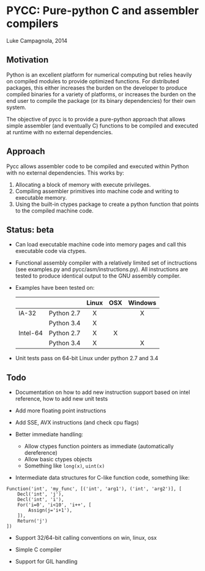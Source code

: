 PYCC: Pure-python C and assembler compilers
===========================================

Luke Campagnola, 2014


Motivation
----------

Python is an excellent platform for numerical computing but relies
heavily on compiled modules to provide optimized functions. For 
distributed packages, this either increases the burden on the developer
to produce compiled binaries for a variety of platforms, or increases
the burden on the end user to compile the package (or its binary 
dependencies) for their own system.

The objective of pycc is to provide a pure-python approach that
allows simple assembler (and eventually C) functions to be compiled
and executed at runtime with no external dependencies.


Approach
--------

Pycc allows assembler code to be compiled and
executed within Python with no external dependencies. This works by:

1. Allocating a block of memory with execute privileges.
2. Compiling assembler primitives into machine code and writing to
   executable memory. 
3. Using the built-in ctypes package to create a python function that
   points to the compiled machine code. 


Status: beta
------------

* Can load executable machine code into memory pages
  and call this executable code via ctypes.
* Functional assembly compiler with a relatively limited set of inctructions
  (see examples.py and pycc/asm/instructions.py). All instructions
  are tested to produce identical output to the GNU assembly compiler.
* Examples have been tested on:

  |           |            |  Linux  |   OSX   | Windows |
  |:----------|:-----------|:-------:|:-------:|:-------:|
  |  IA-32    | Python 2.7 |    X    |         |    X    |
  |           | Python 3.4 |    X    |         |         |
  | Intel-64  | Python 2.7 |    X    |    X    |         |
  |           | Python 3.4 |    X    |         |    X    |

* Unit tests pass on 64-bit Linux under python 2.7 and 3.4


Todo
----

* Documentation on how to add new instruction support based on intel reference, 
  how to add new unit tests

* Add more floating point instructions

* Add SSE, AVX instructions  (and check cpu flags)

* Better immediate handling:

    * Allow ctypes function pointers as immediate (automatically dereference)
    * Allow basic ctypes objects
    * Something like `long(x)`, `uint(x)`

* Intermediate data structures for C-like function code, something like:

```
Function('int', 'my_func', [('int', 'arg1'), ('int', 'arg2')], [
    Decl('int', 'j'),
    Decl('int', 'i'),
    For('i=0', 'i<10', 'i++', [
        Assign(j='i+1'),
    ]),
    Return('j')
])
```

* Support 32/64-bit calling conventions on win, linux, osx

* Simple C compiler

* Support for GIL handling
